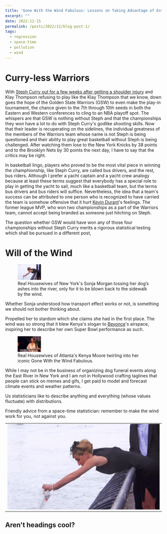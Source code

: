 ```yaml
---
title: 'Gone With the Wind Fabulous: Lessons on Taking Advantage of External Forces in Life and Statistical Modeling'
excerpt: "" 
date: 2022-12-15
permalink: /posts/2022/12/blog-post-1/
tags:
  - regression
  - space-time
  - pollution
  - wind
---
```


Curry-less Warriors
======

With <a href="https://www.nba.com/news/stephen-curry-exits-warriors-pacers-game-shoulder-injury" rel="noopener" target="_blank" >Steph Curry out for a few weeks after getting a shoulder injury</a> and Klay Thompson refusing to play like the Klay Thompson that we know, down goes the hope of the Golden State Warriors (GSW) to even make the play-in tournament, the chance given to the 7th through 10th seeds in both the Eastern and Western conferences to cling to an NBA playoff spot. The whispers are that GSW is nothing without Steph and that the championships they won have a lot to do with Steph Curry's godlike shooting skills. Now that their leader is recuperating on the sidelines, the individual greatness of the members of the Warriors team whose name is not Steph is being questioned and their ability to play great basketball without Steph is being challenged. After watching them lose to the New York Knicks by 38 points and to the Brooklyn Nets by 30 points the next day, I have to say that the critics may be right. 

In basketball lingo, players who proved to be the most vital piece in winning the champhionship, like Steph Curry, are called bus drivers, and the rest, bus riders. Although I prefer a yacht captain and a yacht crew analogy because at least these terms suggest that everybody has a special role to play in getting the yacht to sail, much like a basketball team, but the terms bus drivers and bus riders will suffice. Nevertheless, the idea that a team's success can be attributed to one person who is recognized to have carried the team is somehow offensive that it hurt <a href="https://www.si.com/extra-mustard/2022/04/26/kevin-durant-responds-charles-barkley-recent-criticism-bus-rider" rel="noopener" target="_blank" >Kevin Durant</a>'s feelings. The former league MVP, who won two championships as a part of the Warriors team, cannot accept being branded as someone just hitching on Steph.

The question whether GSW would have won any of those four championships without Steph Curry merits a rigorous statistical testing which shall be pursued in a different post,    

Will of the Wind
======
<figure>
    <img src="/images/sonja_morgan.gif" width="75px" height="50px">
    <figcaption>Real Housewives of New York's Sonja Morgan tossing her dog’s ashes into the river, only for it to be blown back to the sidewalk by the wind.</figcaption>
</figure>

Whether Sonja understood how transport effect works or not, is something we should not bother thinking about.

Propelled her to stardom which she claims she had in the first place. The wind was so strong that it blew Kenya's slogan to <a href="[https://www.youtube.com/watch?v=kxu4K2mC4uA](https://www.youtube.com/watch?v=kxu4K2mC4uA)" rel="noopener" target="_blank" >Beyonce</a>'s airspace, inspiring her to describe her own Super Bowl performance as such.

<figure>
    <img src="/images/kenya_moore.gif" width="75px" height="50px">
    <figcaption>Real Housewives of Atlanta's Kenya Moore twirling into her iconic Gone With the Wind Fabulous.</figcaption>
</figure>

While I may not be in the business of organizing dog funeral events along the East River in New York and I am not in Hollywood crafting taglines that people can stick on memes and gifs, I get paid to model and forecast climate events and weather patterns. 

Us statisticians like to describe anything and everything (whose values fluctuate) with distributions.

Friendly advice from a space-time statistician: remember to make the wind work for you, not against you.

<table width=1000 style="border:none; border-collapse:collapse; cellspacing:0; cellpadding:0" >
        <tr>
            <td style="border:none" rowspan=2>
                <img src="/images/sonja_morgan.gif" />
            </td>
        </tr>
    </table>


Aren't headings cool?
------

